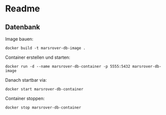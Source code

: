 # Readme

## Datenbank

Image bauen:
```shell
docker build -t marsrover-db-image .
```

Container erstellen und starten:
```shell
docker run -d --name marsrover-db-container -p 5555:5432 marsrover-db-image
```

Danach startbar via:
```shell
docker start marsrover-db-container
```

Container stoppen:
```shell
docker stop marsrover-db-container 
```